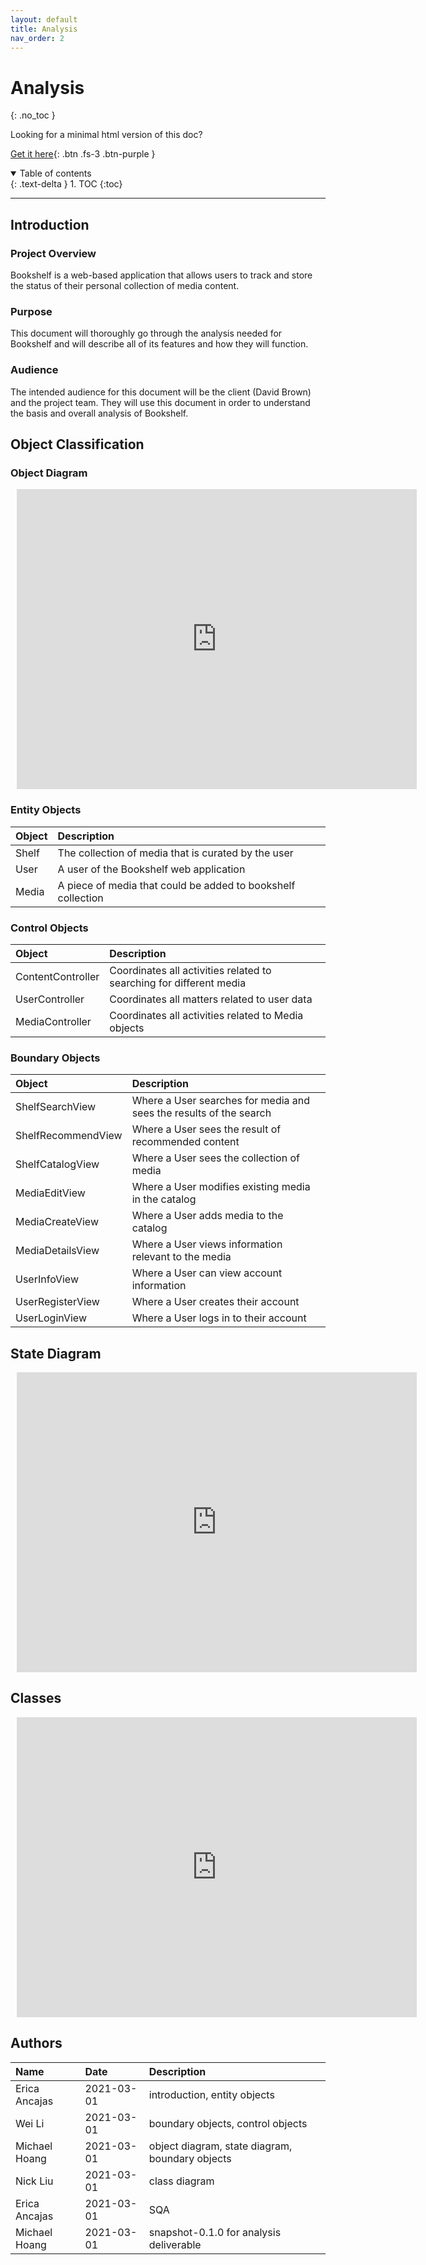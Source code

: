 ```yaml
---
layout: default
title: Analysis
nav_order: 2
---
```


# Analysis

{: .no_toc }

Looking for a minimal html version of this doc?

[Get it here](./html/analysis.html){: .btn .fs-3 .btn-purple }

<details open markdown="block">
  <summary>
    Table of contents
  </summary>
  {: .text-delta }
1. TOC
{:toc}
</details>

---

## Introduction

### Project Overview

Bookshelf is a web-based application that allows users to track and store the status of their personal collection of media content.

### Purpose

This document will thoroughly go through the analysis needed for Bookshelf and will describe all of its features and how they will function.

### Audience

The intended audience for this document will be the client (David Brown) and the project team. They will use this document in order to understand the basis and overall analysis of Bookshelf.

## Object Classification

### Object Diagram

<div style="width: 640px; height: 480px; margin: 10px; position: relative;"><iframe allowfullscreen frameborder="0" style="width:640px; height:480px" src="https://lucid.app/documents/embeddedchart/d5ce50fb-e05c-4e84-8070-f86c09a8255f" id="dfhhFYhYwXIS"></iframe></div>

### Entity Objects

| Object | Description                                                  |
| :----- | :----------------------------------------------------------- |
| Shelf  | The collection of media that is curated by the user          |
| User   | A user of the Bookshelf web application                      |
| Media  | A piece of media that could be added to bookshelf collection |

### Control Objects

| Object            | Description                                                         |
| :---------------- | :------------------------------------------------------------------ |
| ContentController | Coordinates all activities related to searching for different media |
| UserController    | Coordinates all matters related to user data                        |
| MediaController   | Coordinates all activities related to Media objects                 |

### Boundary Objects

| Object             | Description                                                        |
| :----------------- | :----------------------------------------------------------------- |
| ShelfSearchView    | Where a User searches for media and sees the results of the search |
| ShelfRecommendView | Where a User sees the result of recommended content                |
| ShelfCatalogView   | Where a User sees the collection of media                          |
| MediaEditView      | Where a User modifies existing media in the catalog                |
| MediaCreateView    | Where a User adds media to the catalog                             |
| MediaDetailsView   | Where a User views information relevant to the media               |
| UserInfoView       | Where a User can view account information                          |
| UserRegisterView   | Where a User creates their account                                 |
| UserLoginView      | Where a User logs in to their account                              |

## State Diagram

<div style="width: 640px; height: 480px; margin: 10px; position: relative;"><iframe allowfullscreen frameborder="0" style="width:640px; height:480px" src="https://lucid.app/documents/embeddedchart/3c821db4-7c4f-4bb9-ad42-1d96ed54cbfd" id="kMjhrn.OycPd"></iframe></div>

## Classes

<div style="width: 640px; height: 480px; margin: 10px; position: relative;"><iframe allowfullscreen frameborder="0" style="width:640px; height:480px" src="https://lucid.app/documents/embeddedchart/3d886f90-b445-413d-a64a-2b15c73b138e" id="C.jhQHhBjf9d"></iframe></div>

## Authors

| Name          | Date       | Description                                     |
| :------------ | :--------- | :---------------------------------------------- |
| Erica Ancajas | 2021-03-01 | introduction, entity objects                    |
| Wei Li        | 2021-03-01 | boundary objects, control objects               |
| Michael Hoang | 2021-03-01 | object diagram, state diagram, boundary objects |
| Nick Liu      | 2021-03-01 | class diagram                                   |
| Erica Ancajas | 2021-03-01 | SQA                                             |
| Michael Hoang | 2021-03-01 | snapshot-0.1.0 for analysis deliverable         |

